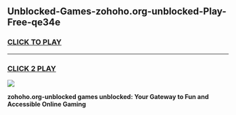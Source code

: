 
## Unblocked-Games-zohoho.org-unblocked-Play-Free-qe34e
<h3>
<a href="https://premium76.site?title=zohoho.org-unblocked&ref=21A">CLICK TO PLAY</a></h3>
<hr>

<h3>
<a href="https://premium76.site?title=zohoho.org-unblocked&ref=21A">CLICK 2 PLAY</a>
  
</h3>

<a href="https://premium76.site?title=zohoho.org-unblocked&ref=21A"><img src="https://clearcache.store/games.png"></a>


**zohoho.org-unblocked games unblocked: Your Gateway to Fun and Accessible Online Gaming**
